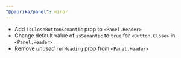 ```yaml
---
"@paprika/panel": minor
---
```


- Add `isCloseButtonSemantic` prop to `<Panel.Header>`
- Change default value of `isSemantic` to `true` for `<Button.Close>` in `<Panel.Header>`
- Remove _unused_ `refHeading` prop from `<Panel.Header>`
